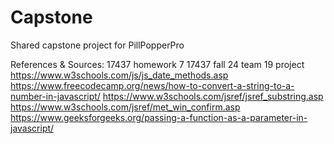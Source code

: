 # Capstone
Shared capstone project for PillPopperPro

References & Sources:
17437 homework 7
17437 fall 24 team 19 project
https://www.w3schools.com/js/js_date_methods.asp
https://www.freecodecamp.org/news/how-to-convert-a-string-to-a-number-in-javascript/
https://www.w3schools.com/jsref/jsref_substring.asp
https://www.w3schools.com/jsref/met_win_confirm.asp
https://www.geeksforgeeks.org/passing-a-function-as-a-parameter-in-javascript/